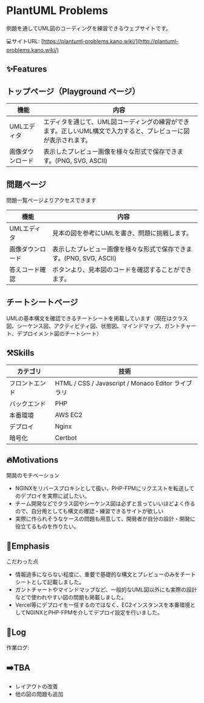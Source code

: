 # PlantUML Problems

例題を通してUML図のコーディングを練習できるウェブサイトです。


💻サイトURL: [https://plantuml-problems.kano.wiki/](http://plantuml-problems.kano.wiki/)

## ✨Features

## トップページ（Playground ページ）

| 機能 | 内容 |
| --- | --- |
| UMLエディタ | エディタを通じて、UML図コーディングの練習ができます。正しいUML構文で入力すると、プレビューに図が表示されます。 |
| 画像ダウンロード | 表示したプレビュー画像を様々な形式で保存できます。(PNG, SVG, ASCII) |

## 問題ページ
問題一覧ページよりアクセスできます

| 機能 | 内容 |
| --- | --- |
| UMLエディタ | 見本の図を参考にUMLを書き、問題に挑戦します。 |
| 画像ダウンロード | 表示したプレビュー画像を様々な形式で保存できます。(PNG, SVG, ASCII) |
| 答えコード確認 | ボタンより、見本図のコードを確認することができます。 |

## チートシートページ


UMLの基本構文を確認できるチートシートを掲載しています（現在はクラス図、シーケンス図、アクティビティ図、状態図、マインドマップ、ガントチャート、デプロイメント図のチートシート）

## ⚒️Skills

| カテゴリ | 技術 |
| --- | --- |
| フロントエンド | HTML / CSS / Javascript / Monaco Editor ライブラリ |
| バックエンド | PHP |
| 本番環境 | AWS EC2 |
| デプロイ | Nginx|
| 暗号化 | Certbot |


## 🔥Motivations

開発のモチベーション

- NGINXをリバースプロキシとして扱い、PHP-FPMにリクエストを転送してのデプロイを実際に試したい。
- チーム開発などでクラス図やシーケンス図は必ずと言っていいほどよく作るので、自分用としても構文の確認・練習できるサイトが欲しい
- 実際に作られそうなケースの問題も用意して、開発者が自分の設計・開発に役立てるものを作りたい。

## 👀Emphasis

こだわった点

- 情報過多にならない程度に、重要で基礎的な構文とプレビューのみをチートシートとして記載しました。
- ガントチャートやマインドマップなど、一般的なUML図以外にも実際の設計などで使われやすい図の問題も掲載しました。
- Vercel等にデプロイを一任するのではなく、EC2インスタンスを本番環境としてNGINXとPHP-FPMを介してデプロイ設定を行いました。


## 📜Log

作業ログ: 

## ➡️TBA

- レイアウトの改善
- 他の図の問題も追加
